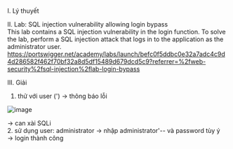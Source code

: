 I. Lý thuyết

II. Lab: SQL injection vulnerability allowing login bypass<br>
This lab contains a SQL injection vulnerability in the login function.
To solve the lab, perform a SQL injection attack that logs in to the application as the administrator user.
https://portswigger.net/academy/labs/launch/befc0f5ddbc0e32a7adc4c9d4d286582f462f70bf32a8d5df15489d679dcd5c9?referrer=%2fweb-security%2fsql-injection%2flab-login-bypass

III. Giải
1. thử với user (') -> thông báo lỗi<br>

![image](https://github.com/bangngoc116/SQL-Injection-/assets/127403046/fe5f6027-2b71-4019-9075-d79afcf9ef5d)<br>

-> can xài SQLi<br>
2. sử dụng user: administrator -> nhập administrator'-- và password tùy ý<br>
-> login thành công
